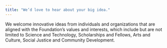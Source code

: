 ```yaml
---
title: "We’d love to hear about your big idea."
---
```


We welcome innovative ideas from individuals and organizations that are aligned with the Foundation’s values and interests, which include but are not limited to Science and Technology, Scholarships and Fellows, Arts and Culture, Social Justice and Community Development.

